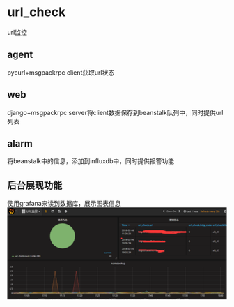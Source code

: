 # url_check
url监控
    
## agent  
pycurl+msgpackrpc client获取url状态     
    
## web    
django+msgpackrpc server将client数据保存到beanstalk队列中，同时提供url列表
    
## alarm    
将beanstalk中的信息，添加到influxdb中，同时提供报警功能    
    
## 后台展现功能    
使用grafana来读到数据库，展示图表信息    
![image](https://github.com/akin520/url_check/blob/master/image/grafna.png?raw=true)